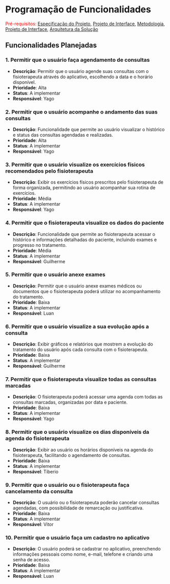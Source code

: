 # Programação de Funcionalidades

<span style="color:red">Pré-requisitos: <a href="2-Especificação do Projeto.md"> Especificação do Projeto</a></span>, <a href="3-Projeto de Interface.md"> Projeto de Interface</a>, <a href="4-Metodologia.md"> Metodologia</a>, <a href="3-Projeto de Interface.md"> Projeto de Interface</a>, <a href="5-Arquitetura da Solução.md"> Arquitetura da Solução</a>

## Funcionalidades Planejadas

### 1. Permitir que o usuário faça agendamento de consultas
- **Descrição**: Permitir que o usuário agende suas consultas com o fisioterapeuta através do aplicativo, escolhendo a data e o horário disponível.
- **Prioridade**: Alta
- **Status**: A implementar
- **Responsável**: Yago 

### 2. Permitir que o usuário acompanhe o andamento das suas consultas
- **Descrição**: Funcionalidade que permite ao usuário visualizar o histórico e status das consultas agendadas e realizadas.
- **Prioridade**: Alta
- **Status**: A implementar
- **Responsável**: Yago

### 3. Permitir que o usuário visualize os exercícios físicos recomendados pelo fisioterapeuta
- **Descrição**: Exibir os exercícios físicos prescritos pelo fisioterapeuta de forma organizada, permitindo ao usuário acompanhar sua rotina de exercícios.
- **Prioridade**: Média
- **Status**: A implementar
- **Responsável**: Yago
  
### 4. Permitir que o fisioterapeuta visualize os dados do paciente
- **Descrição**: Funcionalidade que permite ao fisioterapeuta acessar o histórico e informações detalhadas do paciente, incluindo exames e progresso no tratamento.
- **Prioridade**: Média
- **Status**: A implementar
- **Responsável**: Guilherme

### 5. Permitir que o usuário anexe exames
- **Descrição**: Permitir que o usuário anexe exames médicos ou documentos que o fisioterapeuta poderá utilizar no acompanhamento do tratamento.
- **Prioridade**: Baixa
- **Status**: A implementar
- **Responsável**: Luan

### 6. Permitir que o usuário visualize a sua evolução após a consulta
- **Descrição**: Exibir gráficos e relatórios que mostrem a evolução do tratamento do usuário após cada consulta com o fisioterapeuta.
- **Prioridade**: Baixa
- **Status**: A implementar
- **Responsável**: Guilherme

### 7. Permitir que o fisioterapeuta visualize todas as consultas marcadas
- **Descrição**: O fisioterapeuta poderá acessar uma agenda com todas as consultas marcadas, organizadas por data e paciente.
- **Prioridade**: Baixa
- **Status**: A implementar
- **Responsável**: Yago

### 8. Permitir que o usuário visualize os dias disponíveis da agenda do fisioterapeuta
- **Descrição**: Exibir ao usuário os horários disponíveis na agenda do fisioterapeuta, facilitando o agendamento de consultas.
- **Prioridade**: Baixa
- **Status**: A implementar
- **Responsável**: Tiberio

### 9. Permitir que o usuário ou o fisioterapeuta faça cancelamento da consulta
- **Descrição**: O usuário ou o fisioterapeuta poderão cancelar consultas agendadas, com possibilidade de remarcação ou justificativa.
- **Prioridade**: Baixa
- **Status**: A implementar
- **Responsável**: Vitor

### 10. Permitir que o usuário faça um cadastro no aplicativo
- **Descrição**: O usuário poderá se cadastrar no aplicativo, preenchendo informações pessoais como nome, e-mail, telefone e criando uma senha de acesso.
- **Prioridade**: Baixa
- **Status**: A implementar
- **Responsável**: Luan
  
